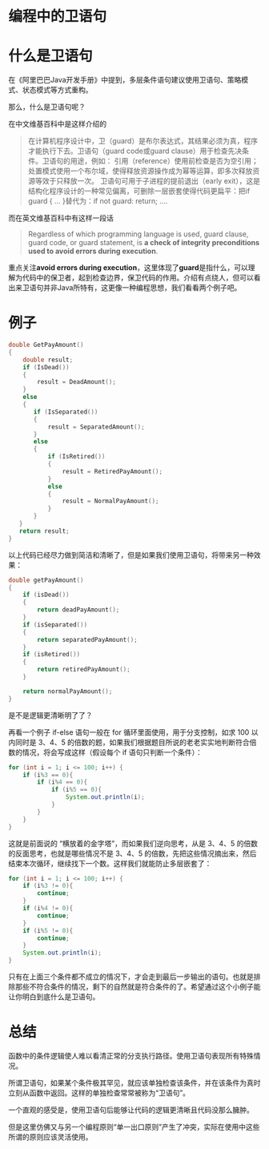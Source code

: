 # 编程中的卫语句

# 什么是卫语句

在《阿里巴巴Java开发手册》中提到，多层条件语句建议使用卫语句、策略模式、状态模式等方式重构。

那么，什么是卫语句呢？

在中文维基百科中是这样介绍的
> 在计算机程序设计中，卫（guard）是布尔表达式，其结果必须为真，程序才能执行下去。卫语句（guard code或guard clause）用于检查先决条件。卫语句的用途，例如：
> 引用（reference）使用前检查是否为空引用；
> 处置模式使用一个布尔域，使得释放资源操作成为幂等运算，即多次释放资源等效于只释放一次。
> 卫语句可用于子进程的提前退出（early exit），这是结构化程序设计的一种常见偏离，可删除一层嵌套使得代码更扁平：把if guard { ... }替代为：if not guard: return; ....

而在英文维基百科中有这样一段话
> Regardless of which programming language is used, guard clause, guard code, or guard statement, is **a check of integrity preconditions used to avoid errors during execution**.

重点关注**avoid errors during execution**，这里体现了**guard**是指什么，可以理解为代码中的保卫者，起到检查边界，保卫代码的作用。介绍有点绕人，但可以看出来卫语句并非Java所特有，这更像一种编程思想，我们看看两个例子吧。
# 例子
```c
double GetPayAmount()
{
    double result;
    if (IsDead())
    {
        result = DeadAmount();
    }
	else
    {
       if (IsSeparated())
       {
           result = SeparatedAmount();
       }
       else
       {
           if (IsRetired())
           {
               result = RetiredPayAmount();
           }
           else
           {
               result = NormalPayAmount();
           }
       }
   }
   return result;
}
```
以上代码已经尽力做到简洁和清晰了，但是如果我们使用卫语句，将带来另一种效果：
```c
double getPayAmount()
{
    if (isDead())
    {
        return deadPayAmount();
    }
    if (isSeparated())
    {
        return separatedPayAmount();
    }
    if (isRetired())
    {
        return retiredPayAmount();
    }

    return normalPayAmount();
}
```
是不是逻辑更清晰明了了？

再看一个例子
if-else 语句一般在 for 循环里面使用，用于分支控制，如求 100 以内同时是 3、4、5 的倍数的题，如果我们根据题目所说的老老实实地判断符合倍数的情况，将会写成这样（假设每个 if 语句只判断一个条件）：
```java
for (int i = 1; i <= 100; i++) {
	if (i%3 == 0){
	    if (i%4 == 0){
	        if (i%5 == 0){
	            System.out.println(i);
	        }
	    }
	}
}
```
这就是前面说的 “横放着的金字塔”，而如果我们逆向思考，从是 3、4、5 的倍数的反面思考，也就是哪些情况不是 3、4、5 的倍数，先把这些情况摘出来，然后结束本次循环，继续找下一个数。这样我们就能防止多层嵌套了：
```java
for (int i = 1; i <= 100; i++) {
	if (i%3 != 0){
	    continue;
	}
	if (i%4 != 0){
	    continue;
	}
	if (i%5 != 0){
	    continue;
	}
	System.out.println(i);
}
```
只有在上面三个条件都不成立的情况下，才会走到最后一步输出的语句。也就是排除那些不符合条件的情况，剩下的自然就是符合条件的了。希望通过这个小例子能让你明白到底什么是卫语句。

# 总结
函数中的条件逻辑使人难以看清正常的分支执行路径。使用卫语句表现所有特殊情况。

所谓卫语句，如果某个条件极其罕见，就应该单独检查该条件，并在该条件为真时立刻从函数中返回。这样的单独检查常常被称为“卫语句”。

一个直观的感受是，使用卫语句后能够让代码的逻辑更清晰且代码没那么臃肿。

但是这里仿佛又与另一个编程原则“单一出口原则”产生了冲突，实际在使用中这些所谓的原则应该灵活使用。